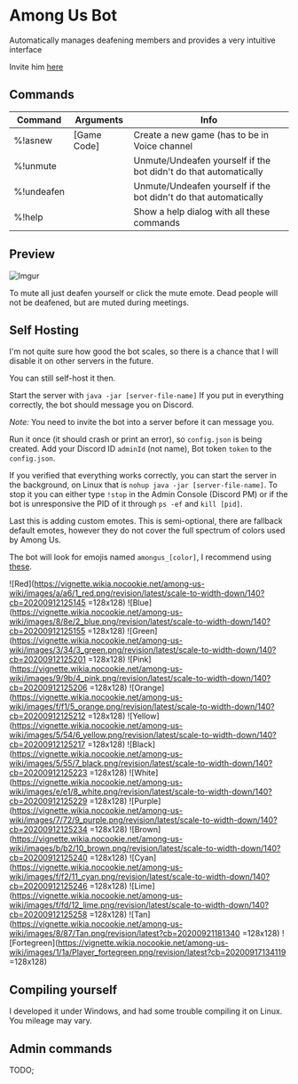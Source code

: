 # Among Us Bot

Automatically manages deafening members and provides a very intuitive interface

Invite him [here](https://discord.com/api/oauth2/authorize?client_id=759194955272552468&permissions=29715520&scope=bot)

## Commands

| **Command**      | **Arguments**                                          | **Info**                                                                                          |
|------------------|--------------------------------------------------------|--------------------|
| %!asnew            |    [Game Code]  | Create a new game (has to be in Voice channel  |
| %!unmute         |        | Unmute/Undeafen yourself if the bot didn't do that automatically   |
| %!undeafen        |     | Unmute/Undeafen yourself if the bot didn't do that automatically    |
| %!help           |    | Show a help dialog with all these commands                                                        |

## Preview

![Imgur](https://imgur.com/7Hg1qeB.png)

To mute all just deafen yourself or click the mute emote.
Dead people will not be deafened, but are muted during meetings.

## Self Hosting
I'm not quite sure how good the bot scales, so there is a chance that I will
disable it on other servers in the future.

You can still self-host it then.

Start the server with `java -jar [server-file-name]` If you put in everything correctly,
the bot should message you on Discord.

*Note:* You need to invite the bot into a server before it can message you.

Run it once (it should crash or print an error), so `config.json` is being created.
Add your Discord ID `adminId` (not name), Bot token `token` to the `config.json`.

If you verified that everything works correctly, you can start the server in the background, on Linux that is
`nohup java -jar [server-file-name]`. To stop it you can either type `!stop` in the Admin Console (Discord PM) or
if the bot is unresponsive the PID of it through `ps -ef` and `kill [pid]`.

Last this is adding custom emotes. This is semi-optional, there are fallback default emotes,
however they do not cover the full spectrum of colors used by Among Us.

The bot will look for emojis named `amongus_[color]`, I recommend using [these](https://among-us.fandom.com/wiki/Category:Colors).


![Red](https://vignette.wikia.nocookie.net/among-us-wiki/images/a/a6/1_red.png/revision/latest/scale-to-width-down/140?cb=20200912125145 =128x128)
![Blue](https://vignette.wikia.nocookie.net/among-us-wiki/images/8/8e/2_blue.png/revision/latest/scale-to-width-down/140?cb=20200912125155 =128x128)
![Green](https://vignette.wikia.nocookie.net/among-us-wiki/images/3/34/3_green.png/revision/latest/scale-to-width-down/140?cb=20200912125201 =128x128)
![Pink](https://vignette.wikia.nocookie.net/among-us-wiki/images/9/9b/4_pink.png/revision/latest/scale-to-width-down/140?cb=20200912125206 =128x128)
![Orange](https://vignette.wikia.nocookie.net/among-us-wiki/images/f/f1/5_orange.png/revision/latest/scale-to-width-down/140?cb=20200912125212 =128x128)
![Yellow](https://vignette.wikia.nocookie.net/among-us-wiki/images/5/54/6_yellow.png/revision/latest/scale-to-width-down/140?cb=20200912125217 =128x128)
![Black](https://vignette.wikia.nocookie.net/among-us-wiki/images/5/55/7_black.png/revision/latest/scale-to-width-down/140?cb=20200912125223 =128x128)
![White](https://vignette.wikia.nocookie.net/among-us-wiki/images/e/e1/8_white.png/revision/latest/scale-to-width-down/140?cb=20200912125229 =128x128)
![Purple](https://vignette.wikia.nocookie.net/among-us-wiki/images/7/72/9_purple.png/revision/latest/scale-to-width-down/140?cb=20200912125234 =128x128)
![Brown](https://vignette.wikia.nocookie.net/among-us-wiki/images/b/b2/10_brown.png/revision/latest/scale-to-width-down/140?cb=20200912125240 =128x128)
![Cyan](https://vignette.wikia.nocookie.net/among-us-wiki/images/f/f2/11_cyan.png/revision/latest/scale-to-width-down/140?cb=20200912125246 =128x128)
![Lime](https://vignette.wikia.nocookie.net/among-us-wiki/images/f/fd/12_lime.png/revision/latest/scale-to-width-down/140?cb=20200912125258 =128x128)
![Tan](https://vignette.wikia.nocookie.net/among-us-wiki/images/8/87/Tan.png/revision/latest?cb=20200921181340 =128x128)
![Fortegreen](https://vignette.wikia.nocookie.net/among-us-wiki/images/1/1a/Player_fortegreen.png/revision/latest?cb=20200917134119 =128x128)

## Compiling yourself
I developed it under Windows, and had some trouble compiling it on Linux. You mileage may vary.

## Admin commands

TODO;
